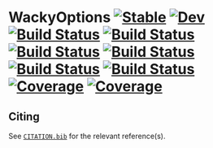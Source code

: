 # WackyOptions [![Stable](https://img.shields.io/badge/docs-stable-blue.svg)](https://tester.github.io/WackyOptions.jl/stable) [![Dev](https://img.shields.io/badge/docs-dev-blue.svg)](https://tester.github.io/WackyOptions.jl/dev) [![Build Status](https://github.com/tester/WackyOptions.jl/workflows/CI/badge.svg)](https://github.com/tester/WackyOptions.jl/actions) [![Build Status](https://x.com/tester/WackyOptions.jl/badges/main/pipeline.svg)](https://x.com/tester/WackyOptions.jl/pipelines) [![Build Status](https://travis-ci.com/tester/WackyOptions.jl.svg?branch=main)](https://travis-ci.com/tester/WackyOptions.jl) [![Build Status](https://ci.appveyor.com/api/projects/status/github/tester/WackyOptions.jl?svg=true)](https://ci.appveyor.com/project/tester/WackyOptions-jl) [![Build Status](https://cloud.drone.io/api/badges/tester/WackyOptions.jl/status.svg)](https://cloud.drone.io/tester/WackyOptions.jl) [![Build Status](https://api.cirrus-ci.com/github/tester/WackyOptions.jl.svg)](https://cirrus-ci.com/github/tester/WackyOptions.jl) [![Coverage](https://codecov.io/gh/tester/WackyOptions.jl/branch/main/graph/badge.svg)](https://codecov.io/gh/tester/WackyOptions.jl) [![Coverage](https://coveralls.io/repos/github/tester/WackyOptions.jl/badge.svg?branch=main)](https://coveralls.io/github/tester/WackyOptions.jl?branch=main)

## Citing

See [`CITATION.bib`](CITATION.bib) for the relevant reference(s).
